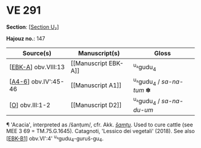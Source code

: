 # VE 291

**Section**: [[Section U₂]]

**Hajouz no.**: 147

| Source(s)              | Manuscript(s)        | Gloss                                          |
| ---------------------- | -------------------- | ---------------------------------------------- |
| [[EBK-A]] obv.VIII:13  | [[Manuscript EBK-A]] | <sup>u₂</sup>gudu<sub>4</sub>                  |
| [[A4-6]] obv.IV':45-46 | [[Manuscript A1]]    | <sup>u₂</sup>gudu<sub>4</sub> / *sa-na-tum* ✽ |
| [[O]] obv.III:1-2      | [[Manuscript D2]]    | <sup>u₂</sup>gudu<sub>4</sub> / *sa-na-du-um*  |

¶ 'Acacia', interpreted as /šanṭum/, cfr. Akk. *[šamṭu](https://www.ebl.lmu.de/dictionary/%C5%A1am%E1%B9%ADu%20II)*. Used to cure cattle (see MEE 3 69 = TM.75.G.1645). Catagnoti, 'Lessico dei vegetali' (2018). See also [[EBK-B1]] obv.VI':4' <sup>u₂</sup>gudu<sub>4</sub>-guruš-gu<sub>4</sub>.

[//begin]: # "Autogenerated link references for markdown compatibility"
[Section U₂]: <Section U₂> "Section U₂"
[EBK-A]: EBK-A "MEE 4, 115 +"
[A4-6]: A4-6 "MEE 4, 4 + MEE 4, 5 + MEE 4, 6 = TM.75.G.2000+TM.75.G.2005+TM.75.G.2006"
[O]: O "MEE 4, 24 = TM.75.G.1774"
[EBK-B1]: EBK-B1 "MEE 15 7 = TM.75.G.5640"
[//end]: # "Autogenerated link references"